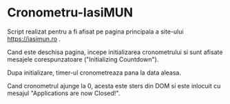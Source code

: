 # Cronometru-IasiMUN

Script realizat pentru a fi afisat pe pagina principala a site-ului https://iasimun.ro .

Cand este deschisa pagina, incepe initializarea cronometrului si sunt afisate mesajele corespunzatoare ("Initializing Countdown").

Dupa initializare, timer-ul cronometreaza pana la data aleasa.

Cand cronometrul ajunge la 0, acesta este sters din DOM si este inlocuit cu mesajul "Applications are now Closed!".